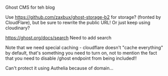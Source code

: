 Ghost CMS for teh blog

Use https://github.com/zaxbux/ghost-storage-b2 for storage? (fronted by CloudFlare), but be sure to rewrite the public URL! Or just keep using cloudinary?

https://ghost.org/docs/search Need to add search

Note that we need special caching - cloudflare doesn't "cache everything" by default, that's something you need to turn on, not to mention the fact that you need to disable /ghost endpoint from being included!!

Can't protect it using Authelia because of domain...
